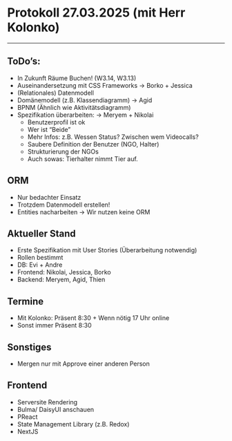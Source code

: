 # Protokoll 27.03.2025 (mit Herr Kolonko)

--- 

## ToDo’s:
- In Zukunft Räume Buchen! (W3.14, W3.13)
- Auseinandersetzung mit CSS Frameworks -> Borko + Jessica
- (Relationales) Datenmodell
- Domänemodell (z.B. Klassendiagramm) -> Agid
- BPNM (Ähnlich wie Aktivitätsdiagramm)
- Spezifikation überarbeiten: -> Meryem + Nikolai
    - Benutzerprofil ist ok
    - Wer ist “Beide”
    - Mehr Infos: z.B. Wessen Status? Zwischen wem Videocalls?
    - Saubere Definition der Benutzer (NGO, Halter)
    - Strukturierung der NGOs
    - Auch sowas: Tierhalter nimmt Tier auf.


## ORM
- Nur bedachter Einsatz
- Trotzdem Datenmodell erstellen!
- Entities nacharbeiten
-> Wir nutzen keine ORM


## Aktueller Stand
- Erste Spezifikation mit User Stories (Überarbeitung notwendig)
- Rollen bestimmt
- DB: Evi + Andre
- Frontend: Nikolai, Jessica, Borko
- Backend: Meryem, Agid, Thien

## Termine
- Mit Kolonko: Präsent 8:30 + Wenn nötig 17 Uhr online
- Sonst immer Präsent 8:30

## Sonstiges
- Mergen nur mit Approve einer anderen Person

## Frontend
- Serversite Rendering
- Bulma/ DaisyUI anschauen
- PReact
- State Management Library (z.B. Redox)
- NextJS
